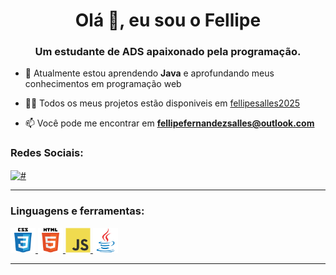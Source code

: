 <h1 align="center">Olá 👋, eu sou o Fellipe</h1>
<h3 align="center">Um estudante de ADS apaixonado pela programação.</h3>

- 🌱 Atualmente estou aprendendo **Java** e aprofundando meus conhecimentos em programação web

- 👨‍💻 Todos os meus projetos estão disponiveis em [fellipesalles2025](https://github.com/fellipesalles2025?tab=repositories)

- 📫 Você pode me encontrar em **fellipefernandezsalles@outlook.com**

<h3 align="left">Redes Sociais: </h3>
<p align="left">
<a href="https://www.linkedin.com/in/fellipe-salles/" target="_blank"><img align="center" src="https://raw.githubusercontent.com/rahuldkjain/github-profile-readme-generator/master/src/images/icons/Social/linked-in-alt.svg" alt="#" height="30" width="40" /></a><hr>

<h3 align="left">Linguagens e ferramentas:</h3>
<p align="left">
 <a href="https://www.w3schools.com/css/" target="_blank" rel="noreferrer"><img src="https://raw.githubusercontent.com/devicons/devicon/master/icons/css3/css3-original-wordmark.svg" alt="css3" width="40" height="40"/> </a> 
 <a href="https://www.w3.org/html/" target="_blank" rel="noreferrer"> <img src="https://raw.githubusercontent.com/devicons/devicon/master/icons/html5/html5-original-wordmark.svg" alt="html5" width="40" height="40"/> </a> 
 <a href="https://developer.mozilla.org/en-US/docs/Web/JavaScript" target="_blank" rel="noreferrer"> <img src="https://raw.githubusercontent.com/devicons/devicon/master/icons/javascript/javascript-original.svg" alt="javascript" width="40" height="40"/> </a> 
 <a href="https://www.java.com" target="_blank" rel="noreferrer"> <img src="https://raw.githubusercontent.com/devicons/devicon/master/icons/java/java-original.svg" alt="java" width="40" height="40"/> </a>
</p>

<hr>
